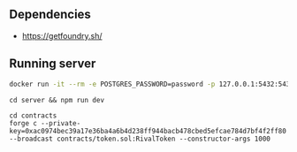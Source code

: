 ## Dependencies

- https://getfoundry.sh/

## Running server

```bash
docker run -it --rm -e POSTGRES_PASSWORD=password -p 127.0.0.1:5432:5432 -v $PWD/server/pg_schema/initial.sql:/docker-entrypoint-initdb.d/initial.sql postgres
```

```
cd server && npm run dev
```

```
cd contracts
forge c --private-key=0xac0974bec39a17e36ba4a6b4d238ff944bacb478cbed5efcae784d7bf4f2ff80 --broadcast contracts/token.sol:RivalToken --constructor-args 1000
```
